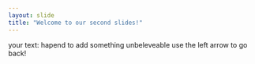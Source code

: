 ```yaml
---
layout: slide
title: "Welcome to our second slides!"
---
```

your text: hapend to add something unbeleveable
use the left arrow to go back!

